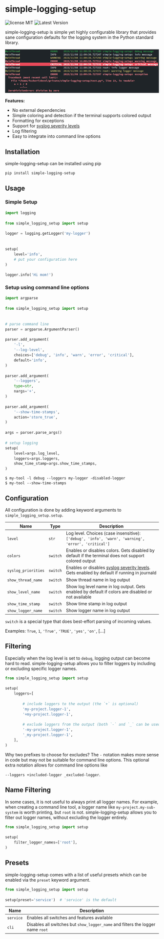 # simple-logging-setup

![license MIT](https://img.shields.io/pypi/l/simple-logging-setup.svg)
![Latest Version](https://img.shields.io/pypi/v/simple-logging-setup.svg)

simple-logging-setup is simple yet highly configurable library that provides
sane configuration defaults for the logging system in the Python
standard library.

![Screenshot](screenshot.png)

**Features:**
 - No external dependencies
 - Simple coloring and detection if the terminal supports colored output
 - Formatting for exceptions
 - Support for [syslog severity levels](https://en.wikipedia.org/wiki/Syslog)
 - Log filtering
 - Easy to integrate into command line options


## Installation

simple-logging-setup can be installed using pip

```
pip install simple-logging-setup
```


## Usage

### Simple Setup
```python
import logging

from simple_logging_setup import setup

logger = logging.getLogger('my-logger')


setup(
    level='info',
    # put your configuration here
) 

logger.info('Hi mom!')
```


### Setup using command line options

```python
import argparse

from simple_logging_setup import setup


# parse command line
parser = argparse.ArgumentParser()

parser.add_argument(
    '-l',
    '--log-level',
    choices=['debug', 'info', 'warn', 'error', 'critical'],
    default='info',
)

parser.add_argument(
    '--loggers',
    type=str,
    nargs='+',
)

parser.add_argument(
    '--show-time-stamps',
    action='store_true',
)

args = parser.parse_args()

# setup logging
setup(
    level=args.log_level,
    loggers=args.loggers,
    show_time_stamp=args.show_time_stamps,
)
```

    $ my-tool -l debug --loggers my-logger -disabled-logger
    $ my-tool --show-time-stamps


## Configuration

All configuration is done by adding keyword arguments to
`simple_logging_setup.setup`.


| Name | Type | Description |
| --- | --- | --- |
| `level` | `str` | Log level. Choices (case insensitive): `['debug', 'info', 'warn', 'warning', 'error', 'critical']`
| `colors` | `switch` | Enables or disables colors. Gets disabled by default if the terminal does not support colored output |
| `syslog_priorities` | `switch` | Enables or disables [syslog severity levels](https://en.wikipedia.org/wiki/Syslog). Gets enabled by default if running in journald |
| `show_thread_name` | `switch` | Show thread name in log output |
| `show_level_name` | `switch` | Show log level name in log output. Gets enabled by default if colors are disabled or not available |
| `show_time_stamp` | `switch` | Show time stamp in log output |
| `show_logger_name` | `switch` | Show logger name in log output |


`switch` is a special type that does best-effort parsing of incoming values.

Examples: `True`, `1`, `'True'`, `'TRUE'`, `'yes'`, `'on'`, [...]


## Filtering

Especially when the log level is set to `debug`, logging output can become hard
to read. simple-logging-setup allows you to filter loggers by including or
excluding specific logger names.

```python
from simple_logging_setup import setup

setup(
    loggers=[

        # include loggers to the output (the `+` is optional)
        'my-project.logger-1',
        '+my-project.logger-1',

        # exclude loggers from the output (both `-` and `_` can be used)
        '-my-project.logger-1',
        '_my-project.logger-1',
    ],
)
```

Why two prefixes to choose for excludes? The `-` notation makes more sense in
code but may not be suitable for command line options. This optional extra
notation allows for command line options like

  `--loggers +included-logger _excluded-logger`.


## Name Filtering

In some cases, it is not useful to always print all logger names. For example,
when creating a command line tool, a logger name like `my-project.my-sub-system`
is worth printing, but `root` is not. simple-logging-setup allows you to filter
out logger names, without excluding the logger entirely.

```python
from simple_logging_setup import setup

setup(
    filter_logger_names=['root'],
)
```


## Presets

simple-logging-setup comes with a list of useful presets which can be enabled
via the `preset` keyword argument.

```python
from simple_logging_setup import setup

setup(preset='service')  # 'service' is the default
```

| Name | Description |
| --- | --- |
| `service` | Enables all switches and features available |
| `cli` | Disables all switches but `show_logger_name` and filters the logger name `root` |
